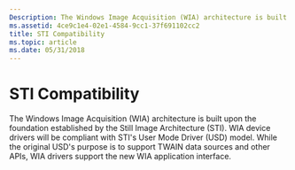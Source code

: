 ```yaml
---
Description: The Windows Image Acquisition (WIA) architecture is built upon the foundation established by the Still Image Architecture (STI).
ms.assetid: 4ce9c1e4-02e1-4584-9cc1-37f691102cc2
title: STI Compatibility
ms.topic: article
ms.date: 05/31/2018
---
```


# STI Compatibility

The Windows Image Acquisition (WIA) architecture is built upon the foundation established by the Still Image Architecture (STI). WIA device drivers will be compliant with STI's User Mode Driver (USD) model. While the original USD's purpose is to support TWAIN data sources and other APIs, WIA drivers support the new WIA application interface.

 

 



